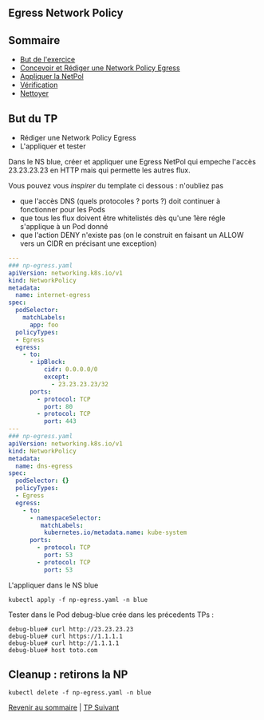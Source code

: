 ## Egress Network Policy

## Sommaire
  * [But de l'exercice](#but)
  * [Concevoir et Rédiger une  Network Policy Egress](#but)
  * [Appliquer la NetPol](#but)
  * [Vérification](#but)
  * [Nettoyer](#but)


## But du TP
* Rédiger une  Network Policy Egress
* L'appliquer et tester

Dans le NS blue, créer et appliquer une Egress NetPol qui empeche l'accès 23.23.23.23 en HTTP mais qui permette les autres flux.

Vous pouvez vous *inspirer* du template ci dessous : n'oubliez pas 
* que l'accès DNS (quels protocoles ? ports ?) doit continuer à fonctionner pour les Pods
* que tous les flux doivent être whitelistés dès qu'une 1ère régle s'applique à un Pod donné
* que l'action DENY n'existe pas (on le construit en faisant un ALLOW vers un CIDR en précisant une exception)

```yaml
---
### np-egress.yaml
apiVersion: networking.k8s.io/v1
kind: NetworkPolicy
metadata:
  name: internet-egress
spec:
  podSelector:
    matchLabels:
      app: foo
  policyTypes:
  - Egress
  egress:
    - to:
      - ipBlock:
          cidr: 0.0.0.0/0
          except:
            - 23.23.23.23/32
      ports:
        - protocol: TCP
          port: 80
        - protocol: TCP
          port: 443
---
### np-egress.yaml
apiVersion: networking.k8s.io/v1
kind: NetworkPolicy
metadata:
  name: dns-egress
spec:
  podSelector: {}
  policyTypes:
  - Egress
  egress:
    - to:
      - namespaceSelector:
         matchLabels:
          kubernetes.io/metadata.name: kube-system  
      ports:
        - protocol: TCP
          port: 53
        - protocol: TCP
          port: 53
```

L'appliquer dans le NS blue
```shell
kubectl apply -f np-egress.yaml -n blue
```

Tester dans le Pod debug-blue crée dans les précedents TPs :
```shell
debug-blue# curl http://23.23.23.23
debug-blue# curl https://1.1.1.1
debug-blue# curl http://1.1.1.1
debug-blue# host toto.com
```


## Cleanup : retirons la NP
```shell
kubectl delete -f np-egress.yaml -n blue
```

[Revenir au sommaire](../README.md) | [TP Suivant](./TP09.md)